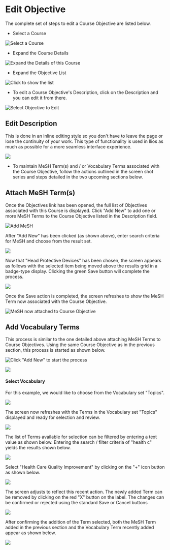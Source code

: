 # Edit Objective

The complete set of steps to edit a Course Objective are listed below.

* Select a Course

![Select a Course](../../images/course_objectives/course_search.png)

* Expand the Course Details

![Expand the Details of this Course](../../images/course_objectives/course_details_show.png)

* Expand the Objective List

![Click to show the list](../../images/course_objectives/course_objectives_expand.png)

* To edit a Course Objective's Description, click on the Description and you can edit it from there.

![Select Objective to Edit](../../images/course_objectives/course_objective_edit_1.png)

## Edit Description

This is done in an inline editing style so you don't have to leave the page or lose the continuity of your work. This type of functionality is used in Ilios as much as possible for a more seamless interface experience.

![](../../images/course_objectives/course_objective_edit_2.png)

* To maintain MeSH Term\(s\) and / or Vocabulary Terms associated with the Course Objective, follow the actions outlined in the screen shot series and steps detailed in the two upcoming sections below.

## Attach MeSH Term\(s\)

Once the Objectives link has been opened, the full list of Objectives associated with this Course is displayed. Click "Add New" to add one or more MeSH Terms to the Course Objective listed in the Description field.

![Add MeSH](../../.gitbook/assets/add_mesh1.png)

 After "Add New" has been clicked \(as shown above\), enter search criteria for MeSH and choose from the result set.

![](../../.gitbook/assets/add_mesh2.png)

 Now that "Head Protective Devices" has been chosen, the screen appears as follows with the selected item being moved above the results grid in a badge-type display. Clicking the green Save button will complete the process.

![](../../.gitbook/assets/add_mesh3.png)

Once the Save action is completed, the screen refreshes to show the MeSH Term now associated with the Course Objective.

![MeSH now attached to Course Objective](../../.gitbook/assets/add_mesh4.png)

## Add Vocabulary Terms 

This process is similar to the one detailed above attaching MeSH Terms to Course Objectives. Using the same Course Objective as in the previous section, this process is started as shown below.

![Click &quot;Add New&quot; to start the process](../../.gitbook/assets/addvocab1.png)

![](../../.gitbook/assets/addvocab2.png)

#### Select Vocabulary

For this example, we would like to choose from the Vocabulary set "Topics". 

![](../../.gitbook/assets/addvocab3.png)

The screen now refreshes with the Terms in the Vocabulary set "Topics" displayed and ready for selection and review.

![](../../.gitbook/assets/addvocab4.png)

The list of Terms available for selection can be filtered by entering a text value as shown below. Entering the search / filter criteria of "health c" yields the results shown below.

![](../../.gitbook/assets/addvocab5%20%281%29.png)

Select "Health Care Quality Improvement" by clicking on the "+" icon button as shown below.

![](../../.gitbook/assets/addvocab5.png)

The screen adjusts to reflect this recent action. The newly added Term can be removed by clicking on the red "X" button on the label. The changes can be confirmed or rejected using the standard Save or Cancel buttons

![](../../.gitbook/assets/addvocab6.png)

After confirming the addition of the Term selected, both the MeSH Term added in the previous section and the Vocabulary Term recently added appear as shown below.

![](../../.gitbook/assets/addvocab7.png)

